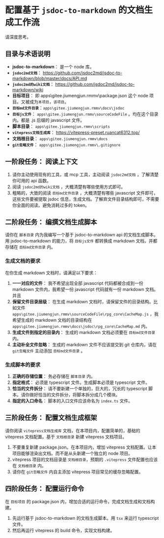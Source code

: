 # 配置基于 `jsdoc-to-markdown` 的文档生成工作流

请深度思考。

## 目录与术语说明

- **jsdoc-to-markdown**： 是一个 node 库。
- **`jsdoc2md文档`**： https://github.com/jsdoc2md/jsdoc-to-markdown/blob/master/docs/API.md
- **`jsdoc2md的wiki文档`**： https://github.com/jsdoc2md/jsdoc-to-markdown/wiki
- **目标项目**： 即 apps\gitee.jiumengjun.rmmv\package.json 这个 node 项目。又被成为`本项目`，`该项目`。
- **`目标md文件目录`**：`apps\gitee.jiumengjun.rmmv\docs\jsdoc`
- **`目标js文件`**： `apps\gitee.jiumengjun.rmmv\sourceCodeFile` 。均在这个目录内。都是 .js 后缀的 javascript 文件。
- **脚本目录**： `apps\gitee.jiumengjun.rmmv\scripts`
- **`vitepress文档生成库`**： https://vitepress-preset.ruancat6312.top/
- **文档根目录**： `apps\gitee.jiumengjun.rmmv\docs`
- **`git忽略文件`**： `apps\gitee.jiumengjun.rmmv\.gitignore`

## 一阶段任务： 阅读上下文

1. 请你主动使用现有的工具，或 mcp 工具，主动阅读 `jsdoc2md文档` ，了解清楚你可用的 api 函数。
2. 阅读 `jsdoc2md的wiki文档` ，大概清楚有哪些使用方式即可。
3. 粗略的，大致的阅读 `目标md文件目录` ，大概清楚有哪些 javascript 文件即可，这些文件要被提取 jsdoc 信息，生成文档。了解弃文件目录结构即可，不需要你全面的阅读。避免消耗过多的 token。

## 二阶段任务： 编撰文档生成脚本

请你在 `脚本目录` 内为我编写一个基于 jsdoc-to-markdown api 的文档生成脚本。用 jsdoc-to-markdown 的能力，将 `目标js文件` 都转换成 markdown 文档，并都存储在 `目标md文件目录` 内。

### 生成文档的要求

在你生成 markdown 文档时，请满足以下要求：

1. **一一对应的文件**： 我不希望出现全部 javascript 代码都被合成到一份 markdown 文件内，我希望一份 javascript 代码就有一份 markdown 文档。并且
2. **保留文件目录层级**： 在生成 markdown 文档时，请保留文件的目录结构。比如文件 `apps\gitee.jiumengjun.rmmv\sourceCodeFile\rpg_core\CacheMap.js` ，我希望生成的 markdown 文档的目录结构在 `apps\gitee.jiumengjun.rmmv\docs\jsdoc\rpg_core\CacheMap.md` 内。
3. **生成文件到指定的目录内**： 生成的 markdown 文档必须要在 `目标md文件目录` 内。
4. **主动补全文件忽略**： 生成的 markdown 文件不应该提交到 git 仓库内，请在 `git忽略文件` 主动添加 `目标md文件目录` 。

### 生成脚本的要求

1. **正确的存储位置**： 务必存储在 `脚本目录` 内。
2. **指定格式**： 必须是 typescript 文件。生成脚本必须是 typescript 文件。
3. **恰当的文件拆分**： 请不要新建一个单独的，巨大的，冗长的 typescript 脚本。请你做好恰当的文件拆分，将脚本拆分成几个模块。
4. **指定的入口命名**： 脚本的入口文件应该命名为 `index.ts` 文件。

## 三阶段任务： 配置文档生成框架

请你阅读 `vitepress文档生成库` 文档，在本项目内，配置简单的，基础的 vitepress 文档配置。基于 `文档根目录` 新建 vitepress 文档项目。

1. 不要重复新建 package.json。在本项目内，增加 vitepress 文档配置。让本项目能够渲染出文档。而不是从头新建一个独立的 node 项目。
2. vitepress 项目的文档目录是 `文档根目录`，预期的 `.vitepress` 文件配置也应该在 `文档根目录` 内。
3. 请你在 `git忽略文件` 内自主添加 vitepress 项目常见的缓存忽略配置。

## 四阶段任务： 配置运行命令

在 `目标项目` 的 package.json 内，增加合适的运行命令，完成文档生成和文档构建。

1. 先运行基于 jsdoc-to-markdown 的文档生成脚本。用 `tsx` 来运行 typescript 文件。
2. 然后再运行 vitepress 的 build 命令，实现文档构建。
